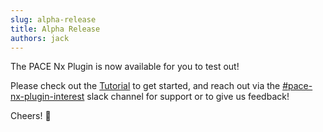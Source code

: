 ```yaml
---
slug: alpha-release
title: Alpha Release
authors: jack
---
```


The PACE Nx Plugin is now available for you to test out!

<!-- truncate -->

Please check out the [Tutorial](../docs/intro) to get started, and reach out via the [#pace-nx-plugin-interest](https://amzn-aws.slack.com/archives/C07QJ6URR1P) slack channel for support or to give us feedback!

Cheers! 🍻
